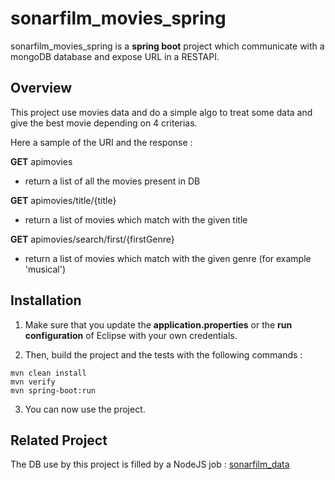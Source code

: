 # sonarfilm_movies_spring

sonarfilm_movies_spring is a **spring boot** project which communicate with a mongoDB database and expose URL in a RESTAPI. 

## Overview

This project use movies data and do a simple algo to treat some data and give the best movie  depending on 4 criterias.

Here a sample of the URI and the response :

**GET** apimovies

- return a list of all the movies present in DB

**GET** apimovies/title/{title} 

- return a list of movies which match with the given title

**GET** apimovies/search/first/{firstGenre}

- return a list of movies which match with the given genre (for example 'musical')

## Installation 

1. Make sure that you update the **application.properties** or the **run configuration** of Eclipse with your own credentials.

2. Then, build the project and the tests with the following commands : 

```
mvn clean install  
mvn verify
mvn spring-boot:run

```

3. You can now use the project.


## Related Project 

The DB use by this project is filled by a NodeJS job : [sonarfilm_data](https://github.com/AngeliqueAA/sonarfilm_data_node)